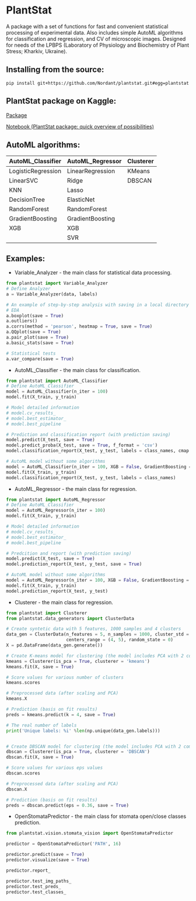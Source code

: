 # PlantStat

A package with a set of functions for fast and convenient statistical processing of experimental data. Also includes simple AutoML algorithms for classification and regression, and CV of microscopic images. Designed for needs of the LPBPS (Laboratory of Physiology and Biochemistry of Plant Stress; Kharkiv, Ukraine).

## Installing from the source:
`pip install git+https://github.com/Nordant/plantstat.git#egg=plantstat`

## PlantStat package on Kaggle:
[Package](https://www.kaggle.com/maksymshkliarevskyi/plantstat-package-statistics-and-automl)

[Notebook (PlantStat package: quick overview of possibilities)](https://www.kaggle.com/maksymshkliarevskyi/plantstat-package-quick-overview-of-possibilities)

## AutoML algorithms:
| AutoML_Classifier | AutoML_Regressor | Clusterer |
| --- | --- | --- |
| LogisticRegression | LinearRegression | KMeans |
| LinearSVC | Ridge | DBSCAN |
| KNN | Lasso | |
| DecisionTree | ElasticNet | |
| RandomForest | RandomForest | |
| GradientBoosting | GradientBoosting | |
| XGB | XGB | |
|  | SVR | |

## Examples:
- Variable_Analyzer - the main class for statistical data processing.
```python
from plantstat import Variable_Analyzer
# Define Analyzer
a = Variable_Analyzer(data, labels)

# An example of step-by-step analysis with saving in a local directory
# EDA
a.boxplot(save = True)
a.outliers()
a.corrs(method = 'pearson', heatmap = True, save = True)
a.QQplot(save = True)
a.pair_plot(save = True)
a.basic_stats(save = True)

# Statistical tests
a.var_compare(save = True)
```

- AutoML_Classifier - the main class for classification.
```python
from plantstat import AutoML_Classifier
# Define AutoML_Classifier
model = AutoML_Classifier(n_iter = 100)
model.fit(X_train, y_train)

# Model detailed information
# model.cv_results_
# model.best_estimator_
# model.best_pipeline

# Prediction and classification report (with prediction saving)
model.predict(X_test, save = True)
model.predict_proba(X_test, save = True, f_format = 'csv')
model.classification_report(X_test, y_test, labels = class_names, cmap = 'cividis', save = True)

# AutoML model without some algorithms
model = AutoML_Classifier(n_iter = 100, XGB = False, GradientBoosting = False)
model.fit(X_train, y_train)
model.classification_report(X_test, y_test, labels = class_names)
```

- AutoML_Regressor - the main class for regression.
```python
from plantstat import AutoML_Regressor
# Define AutoML_Classifier
model = AutoML_Regressor(n_iter = 100)
model.fit(X_train, y_train)

# Model detailed information
# model.cv_results_
# model.best_estimator_
# model.best_pipeline

# Predcition and report (with prediction saving)
model.predict(X_test, save = True)
model.prediction_report(X_test, y_test, save = True)

# AutoML model without some algorithms
model = AutoML_Regressor(n_iter = 100, XGB = False, GradientBoosting = False)
model.fit(X_train, y_train)
model.prediction_report(X_test, y_test)
```

- Clusterer - the main class for regression.
```python
from plantstat import Clusterer
from plantstat.data_generators import ClusterData

# Create syntetic data with 5 features, 1000 samples and 4 clusters
data_gen = ClusterData(n_features = 5, n_samples = 1000, cluster_std = 1.2,
                       centers_range = (4, 5), random_state = 0)
X = pd.DataFrame(data_gen.generate())

# Create K-means model for clustering (the model includes PCA with 2 components)
kmeans = Clusterer(is_pca = True, clusterer = 'kmeans')
kmeans.fit(X, save = True)

# Score values for various number of clusters
kmeans.scores

# Preprocessed data (after scaling and PCA)
kmeans.X

# Prediction (basis on fit results)
preds = kmeans.predict(k = 4, save = True)

# The real number of labels
print('Unique labels: %i' %len(np.unique(data_gen.labels)))


# Create DBSCAN model for clustering (the model includes PCA with 2 components)
dbscan = Clusterer(is_pca = True, clusterer = 'DBSCAN')
dbscan.fit(X, save = True)

# Score values for various eps values
dbscan.scores

# Preprocessed data (after scaling and PCA)
dbscan.X

# Prediction (basis on fit results)
preds = dbscan.predict(eps = 0.36, save = True)
```

- OpenStomataPredictor - the main class for stomata open/close classes prediction.
```python
from plantstat.vision.stomata_vision import OpenStomataPredictor

predictor = OpenStomataPredictor('PATH', 16)

predictor.predict(save = True)
predictor.visualize(save = True)

predictor.report_

predictor.test_img_paths_
predictor.test_preds_
predictor.test_classes_
```
